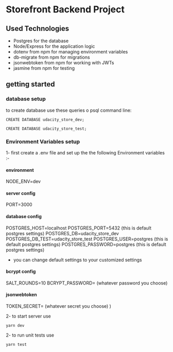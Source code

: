 # Storefront Backend Project

## Used Technologies

- Postgres for the database
- Node/Express for the application logic
- dotenv from npm for managing environment variables
- db-migrate from npm for migrations
- jsonwebtoken from npm for working with JWTs
- jasmine from npm for testing

## getting started

### database setup

to create database use these queries o psql command line:

```
CREATE DATABASE udacity_store_dev;
```

```
CREATE DATABASE udacity_store_test;
```

### Environment Variables setup

1- first create a .env file and set up the the following Environment variables :-

#### environment

NODE_ENV=dev

#### server config

PORT=3000

#### database config

POSTGRES_HOST=localhost
POSTGRES_PORT=5432 (this is default postgres settings)
POSTGRES_DB=udacity_store_dev
POSTGRES_DB_TEST=udacity_store_test
POSTGRES_USER=postgres (this is default postgres settings)
POSTGRES_PASSWORD=postgres (this is default postgres settings)

- you can change default settings to your customized settings

#### bcrypt config

SALT_ROUNDS=10
BCRYPT_PASSWORD= (whatever password you choose)

#### jsonwebtoken

TOKEN_SECRET= (whatever secret you choose) )

2- to start server use

```
yarn dev
```

2- to run unit tests use

```
yarn test
```
